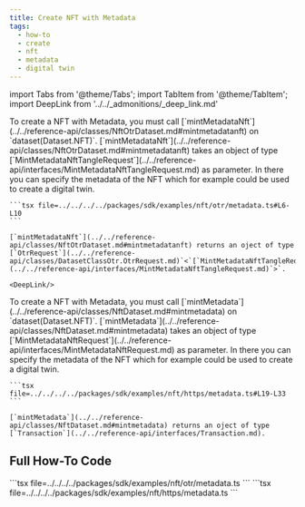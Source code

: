 ```yaml
---
title: Create NFT with Metadata
tags:
  - how-to
  - create
  - nft
  - metadata
  - digital twin
---
```

import Tabs from '@theme/Tabs';
import TabItem from '@theme/TabItem';
import DeepLink from '../../_admonitions/_deep_link.md'

<Tabs groupId="request-type">
  <TabItem value="otr" label="OTR">
    To create a NFT with Metadata, you must call [`mintMetadataNft`](../../reference-api/classes/NftOtrDataset.md#mintmetadatanft) on `dataset(Dataset.NFT)`. [`mintMetadataNft`](../../reference-api/classes/NftOtrDataset.md#mintmetadatanft) takes an object of type [`MintMetadataNftTangleRequest`](../../reference-api/interfaces/MintMetadataNftTangleRequest.md) as parameter. In there you can specify the metadata of the NFT which for example could be used to create a digital twin.

    ```tsx file=../../../../packages/sdk/examples/nft/otr/metadata.ts#L6-L10
    ```

    [`mintMetadataNft`](../../reference-api/classes/NftOtrDataset.md#mintmetadatanft) returns an oject of type [`OtrRequest`](../../reference-api/classes/DatasetClassOtr.OtrRequest.md)`<`[`MintMetadataNftTangleRequest`](../../reference-api/interfaces/MintMetadataNftTangleRequest.md)`>`.

    <DeepLink/>
  </TabItem>  
  <TabItem value="https" label="HTTPS">
    To create a NFT with Metadata, you must call [`mintMetadata`](../../reference-api/classes/NftDataset.md#mintmetadata) on `dataset(Dataset.NFT)`. [`mintMetadata`](../../reference-api/classes/NftDataset.md#mintmetadata) takes an object of type [`MintMetadataNftRequest`](../../reference-api/interfaces/MintMetadataNftRequest.md) as parameter. In there you can specify the metadata of the NFT which for example could be used to create a digital twin.

    ```tsx file=../../../../packages/sdk/examples/nft/https/metadata.ts#L19-L33
    ```

    [`mintMetadata`](../../reference-api/classes/NftDataset.md#mintmetadata) returns an oject of type [`Transaction`](../../reference-api/interfaces/Transaction.md).
  </TabItem>
</Tabs>

## Full How-To Code

<Tabs groupId="request-type">
  <TabItem value="otr" label="OTR">
    ```tsx file=../../../../packages/sdk/examples/nft/otr/metadata.ts
    ```
  </TabItem>  
  <TabItem value="https" label="HTTPS">
    ```tsx file=../../../../packages/sdk/examples/nft/https/metadata.ts
    ```
  </TabItem>
</Tabs>
